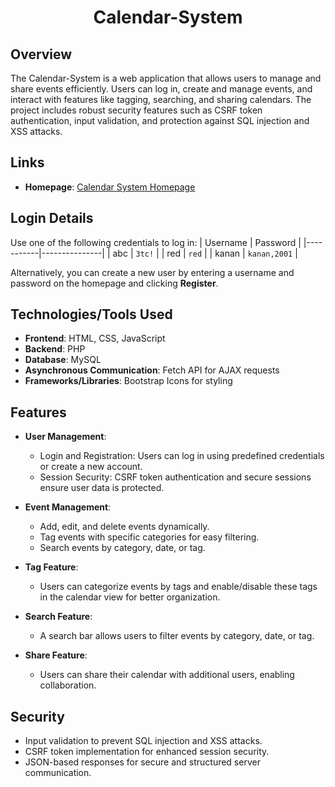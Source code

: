 <div align="center">
    <h1 id="Header">Calendar-System</h1>
</div>

## Overview
The Calendar-System is a web application that allows users to manage and share events efficiently. Users can log in, create and manage events, and interact with features like tagging, searching, and sharing calendars. The project includes robust security features such as CSRF token authentication, input validation, and protection against SQL injection and XSS attacks.

## Links
- **Homepage**: [Calendar System Homepage](http://ec2-18-117-107-39.us-east-2.compute.amazonaws.com/~Gokuf/M5/Group/home.php)

## Login Details
Use one of the following credentials to log in:
| Username  | Password      |
|-----------|---------------|
| abc       | `3tc!`        |
| red       | `red`         |
| kanan     | `kanan,2001`  |

Alternatively, you can create a new user by entering a username and password on the homepage and clicking **Register**.

## Technologies/Tools Used
- **Frontend**: HTML, CSS, JavaScript
- **Backend**: PHP
- **Database**: MySQL
- **Asynchronous Communication**: Fetch API for AJAX requests
- **Frameworks/Libraries**: Bootstrap Icons for styling

## Features

- **User Management**:
  - Login and Registration: Users can log in using predefined credentials or create a new account.
  - Session Security: CSRF token authentication and secure sessions ensure user data is protected.

- **Event Management**:
  - Add, edit, and delete events dynamically.
  - Tag events with specific categories for easy filtering.
  - Search events by category, date, or tag.

- **Tag Feature**:
  - Users can categorize events by tags and enable/disable these tags in the calendar view for better organization.

- **Search Feature**:
  - A search bar allows users to filter events by category, date, or tag.

- **Share Feature**:
  - Users can share their calendar with additional users, enabling collaboration.

## Security
- Input validation to prevent SQL injection and XSS attacks.
- CSRF token implementation for enhanced session security.
- JSON-based responses for secure and structured server communication.
